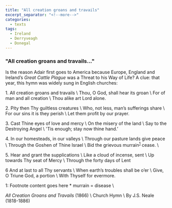 ```yaml
---
title: "All creation groans and travails"
excerpt_separator: "<!--more-->"
categories:
  - texts
tags:
  - Ireland
  - Derryveagh
  - Donegal
---
```

### "All creation groans and travails..."

Is the reason Adair first goes to America because Europe, England and Ireland’s _Great Cattle Plague_ was a Threat to his Way of Life? A clue: that year, this hymn was widely sung in English churches:  
<!--more-->

1\. All creation groans and travails       \\
Thou, O God, shall hear its groan       \\
For of man and all creation       \\
Thou alike art Lord alone.  

2\. Pity then Thy guiltless creatures       \\
Who, not less, man’s sufferings share       \\
For our sins it is they perish       \\
Let them profit by our prayer.       

3\. Cast Thine eyes of love and mercy       \\
On the misery of the land       \\
Say to the Destroying Angel       \\
'Tis enough; stay now thine hand.’  

4\. In our homesteads, in our valleys       \\
Through our pasture lands give peace       \\
Through the Goshen of Thine Israel       \\
Bid the grievous murrain<sup>[1](#myfootnote1)</sup> cease.       \\

5\. Hear and grant the supplications       \\
Like a cloud of incense, sent       \\
Up towards Thy seat of Mercy       \\
Through the forty days of Lent      

6 And at last to all Thy servants       \\
When earth’s troubles shall be o’er       \\
Give, O Triune God, a portion       \\
With Thyself for evermore.       

<a name="myfootnote1">1</a>: Footnote content goes here \* murrain = disease       \\

_All Creation Groans and Travails_ (1866)       \\
Church Hymn       \\
By J.S. Neale (1818-1886)
